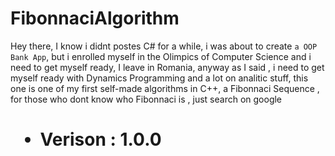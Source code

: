 # FibonnaciAlgorithm
Hey there, I know i didnt postes C# for a while, i was about to create `a OOP Bank App`, but i enrolled myself in the Olimpics of Computer Science and i need to get myself ready, I leave in Romania, anyway as I said , i need to get myself ready with Dynamics Programming and a lot on analitic stuff, this one is one of my first self-made algorithms in C++, a Fibonnaci Sequence , for those who dont know who Fibonnaci is , just search on google 




<h1>
<ul>
  <li>Verison : 1.0.0</li>
</ul>
</h1>
